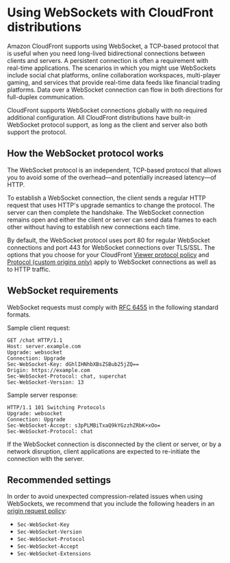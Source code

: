 # Using WebSockets with CloudFront distributions<a name="distribution-working-with.websockets"></a>

Amazon CloudFront supports using WebSocket, a TCP\-based protocol that is useful when you need long\-lived bidirectional connections between clients and servers\. A persistent connection is often a requirement with real\-time applications\. The scenarios in which you might use WebSockets include social chat platforms, online collaboration workspaces, multi\-player gaming, and services that provide real\-time data feeds like financial trading platforms\. Data over a WebSocket connection can flow in both directions for full\-duplex communication\. 

CloudFront supports WebSocket connections globally with no required additional configuration\. All CloudFront distributions have built\-in WebSocket protocol support, as long as the client and server also both support the protocol\.

## How the WebSocket protocol works<a name="distribution-working-with.websockets.how-it-works"></a>

The WebSocket protocol is an independent, TCP\-based protocol that allows you to avoid some of the overhead—and potentially increased latency—of HTTP\.

To establish a WebSocket connection, the client sends a regular HTTP request that uses HTTP's upgrade semantics to change the protocol\. The server can then complete the handshake\. The WebSocket connection remains open and either the client or server can send data frames to each other without having to establish new connections each time\.

By default, the WebSocket protocol uses port 80 for regular WebSocket connections and port 443 for WebSocket connections over TLS/SSL\. The options that you choose for your CloudFront [Viewer protocol policy](distribution-web-values-specify.md#DownloadDistValuesViewerProtocolPolicy) and [Protocol \(custom origins only\)](distribution-web-values-specify.md#DownloadDistValuesOriginProtocolPolicy) apply to WebSocket connections as well as to HTTP traffic\.

## WebSocket requirements<a name="distribution-working-with.websockets.requirements"></a>

WebSocket requests must comply with [RFC 6455](https://datatracker.ietf.org/doc/html/rfc6455) in the following standard formats\.

Sample client request: 

```
GET /chat HTTP/1.1
Host: server.example.com
Upgrade: websocket
Connection: Upgrade
Sec-WebSocket-Key: dGhlIHNhbXBsZSBub25jZQ==
Origin: https://example.com
Sec-WebSocket-Protocol: chat, superchat
Sec-WebSocket-Version: 13
```

Sample server response:

```
HTTP/1.1 101 Switching Protocols
Upgrade: websocket
Connection: Upgrade
Sec-WebSocket-Accept: s3pPLMBiTxaQ9kYGzzhZRbK+xOo=
Sec-WebSocket-Protocol: chat
```

If the WebSocket connection is disconnected by the client or server, or by a network disruption, client applications are expected to re\-initiate the connection with the server\.

## Recommended settings<a name="distribution-working-with.websockets.recomended-settings"></a>

In order to avoid unexpected compression\-related issues when using WebSockets, we recommend that you include the following headers in an [origin request policy](controlling-origin-requests.md#origin-request-create-origin-request-policy):
+ `Sec-WebSocket-Key`
+ `Sec-WebSocket-Version`
+ `Sec-WebSocket-Protocol`
+ `Sec-WebSocket-Accept`
+ `Sec-WebSocket-Extensions`